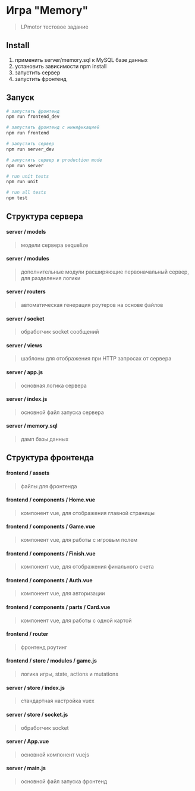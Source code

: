 # Игра "Memory"

> LPmotor тестовое задание

## Install
1. применить server/memory.sql к MySQL базе данных
2. установить зависимости npm install
3. запустить сервер
4. запустить фронтенд

## Запуск

``` bash
# запустить фронтенд
npm run frontend_dev

# запустить фронтенд с минификацией
npm run frontend

# запустить сервер
npm run server_dev

# запустить сервер в production mode
npm run server

# run unit tests
npm run unit

# run all tests
npm test
```

## Структура сервера
#### server / models
> модели сервера sequelize
#### server / modules
> дополнительные модули расширяющие первоначальный сервер, для разделения логики
#### server / routers
> автоматическая генерация роутеров на основе файлов
#### server / socket
> обработчик socket сообщений
#### server / views
> шаблоны для отображения при HTTP запросах от сервера
#### server / app.js
> основная логика сервера
#### server / index.js
> основной файл запуска сервера
#### server / memory.sql
> дамп базы данных

## Структура фронтенда
#### frontend / assets
> файлы для фронтенда
#### frontend / components / Home.vue
> компонент vue, для отображения главной страницы
#### frontend / components / Game.vue
> компонент vue, для работы с игровым полем
#### frontend / components / Finish.vue
> компонент vue, для отображения финального счета
#### frontend / components / Auth.vue
> компонент vue, для авторизации
#### frontend / components / parts / Card.vue
> компонент vue, для работы с одной картой
#### frontend / router
> фронтенд роутинг
#### frontend / store / modules / game.js
> логика игры, state, actions и mutations
#### server / store / index.js
> стандартная настройка vuex
#### server / store / socket.js
> обработчик socket
#### server / App.vue
> основной компонент vuejs
#### server / main.js
> основной файл запуска фронтенд
